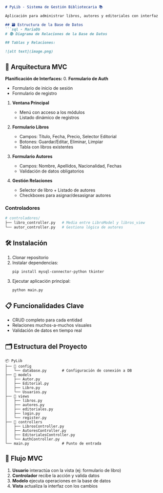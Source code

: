 ```markdown
# PyLib - Sistema de Gestión Bibliotecaria 📚

Aplicación para administrar libros, autores y editoriales con interfaz gráfica (Tkinter) y arquitectura MVC.

## 🗃️ Estructura de la Base de Datos
```sql - MariaDb
# 📚 Diagrama de Relaciones de la Base de Datos

## Tablas y Relaciones:

![alt text](image.png)

```

## 🐍 Arquitectura MVC


**Planificación de Interfaces:**
0. **Formulario de Auth**
   - Formulario de inicio de sesión
   - Formulario de registro

1. **Ventana Principal**
   - Menú con acceso a los módulos
   - Listado dinámico de registros

2. **Formulario Libros**
   - Campos: Título, Fecha, Precio, Selector Editorial
   - Botones: Guardar/Editar, Eliminar, Limpiar
   - Tabla con libros existentes

3. **Formulario Autores**
   - Campos: Nombre, Apellidos, Nacionalidad, Fechas
   - Validación de datos obligatorios

4. **Gestión Relaciones**
   - Selector de libro + Listado de autores
   - Checkboxes para asignar/desasignar autores

### **Controladores**
```python
# controladores/
├── libro_controller.py   # Media entre LibroModel y libros_view
└── autor_controller.py   # Gestiona lógica de autores
```

## 🛠️ Instalación
1. Clonar repositorio
2. Instalar dependencias:
   ```bash
   pip install mysql-connector-python tkinter
   ```
3. Ejecutar aplicación principal:
   ```python
   python main.py
   ```

## 📋 Funcionalidades Clave
- CRUD completo para cada entidad
- Relaciones muchos-a-muchos visuales
- Validación de datos en tiempo real


## 🗂️ Estructura del Proyecto
```
📦 PyLib
├── 📂 config
│   └── database.py       # Configuración de conexión a DB
├── 📂 models
│   ├── Autor.py
│   ├── Editorial.py
│   ├── Libro.py
│   └── Usuarios.py
├── 📂 views
│   ├── libros.py
│   ├── autores.py
│   ├── editoriales.py
│   ├── login.py
│   └── register.py
├── 📂 controllers
│   ├── LibrosController.py
│   ├── AutoresController.py
│   ├── EditorialesController.py
│   └── AuthController.py
└── main.py               # Punto de entrada
```

## 🔄 Flujo MVC
1. **Usuario** interactúa con la vista (ej: formulario de libro)  
2. **Controlador** recibe la acción y valida datos  
3. **Modelo** ejecuta operaciones en la base de datos  
4. **Vista** actualiza la interfaz con los cambios  
